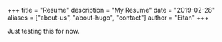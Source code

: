 +++
title = "Resume"
description = "My Resume"
date = "2019-02-28"
aliases = ["about-us", "about-hugo", "contact"]
author = "Eitan"
+++

Just testing this for now. 
